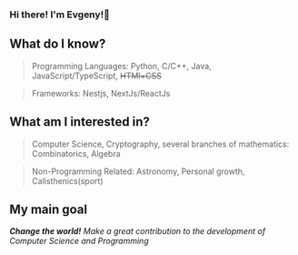 ### Hi there! I'm Evgeny!👋
## What do I know?
>  Programming Languages: Python, C/C++, Java, JavaScript/TypeScript, ~~HTMl+CSS~~

>  Frameworks: Nestjs, NextJs/ReactJs

## What am I interested in?
> Computer Science, Cryptography, several branches of mathematics: Combinatorics, Algebra

> Non-Programming Related:  Astronomy, Personal growth, Calisthenics(sport)

## My main goal 
_**Change the world!**    Make a great contribution to the development of Computer Science and Programming_
